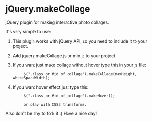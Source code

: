 jQuery.makeCollage
==================

jQuery plugin for making interactive photo collages.

It's very simple to use:

1) This plugin works with jQuery API, so you need to include it to your project.
2) Add jquery.makeCollage.js or min.js to your project.
3) If you want just make collage without hover type this in your js file:
			
			$(".class_or_#id_of_collage").makeCollage(maxHeight, whiteSpaceWidth);
			
4) If you want hover effect just type this:

			$(".class_or_#id_of_collage").makeHover();
			
			or play with CSS3 transforms.
			
Also don't be shy to fork it :)
Have a nice day!
